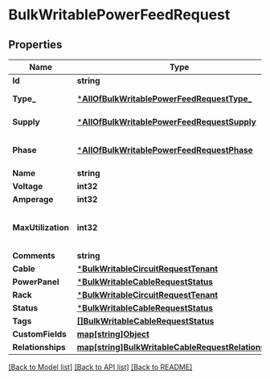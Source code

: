 # BulkWritablePowerFeedRequest

## Properties
Name | Type | Description | Notes
------------ | ------------- | ------------- | -------------
**Id** | **string** |  | [default to null]
**Type_** | [***AllOfBulkWritablePowerFeedRequestType_**](AllOfBulkWritablePowerFeedRequestType_.md) |  | [optional] [default to {"value":"primary","label":"Primary"}]
**Supply** | [***AllOfBulkWritablePowerFeedRequestSupply**](AllOfBulkWritablePowerFeedRequestSupply.md) |  | [optional] [default to {"value":"ac","label":"AC"}]
**Phase** | [***AllOfBulkWritablePowerFeedRequestPhase**](AllOfBulkWritablePowerFeedRequestPhase.md) |  | [optional] [default to {"value":"single-phase","label":"Single phase"}]
**Name** | **string** |  | [default to null]
**Voltage** | **int32** |  | [optional] [default to null]
**Amperage** | **int32** |  | [optional] [default to null]
**MaxUtilization** | **int32** | Maximum permissible draw (percentage) | [optional] [default to null]
**Comments** | **string** |  | [optional] [default to null]
**Cable** | [***BulkWritableCircuitRequestTenant**](BulkWritableCircuitRequest_tenant.md) |  | [optional] [default to null]
**PowerPanel** | [***BulkWritableCableRequestStatus**](BulkWritableCableRequest_status.md) |  | [default to null]
**Rack** | [***BulkWritableCircuitRequestTenant**](BulkWritableCircuitRequest_tenant.md) |  | [optional] [default to null]
**Status** | [***BulkWritableCableRequestStatus**](BulkWritableCableRequest_status.md) |  | [default to null]
**Tags** | [**[]BulkWritableCableRequestStatus**](BulkWritableCableRequest_status.md) |  | [optional] [default to null]
**CustomFields** | [**map[string]Object**](.md) |  | [optional] [default to null]
**Relationships** | [**map[string]BulkWritableCableRequestRelationships**](BulkWritableCableRequest_relationships.md) |  | [optional] [default to null]

[[Back to Model list]](../README.md#documentation-for-models) [[Back to API list]](../README.md#documentation-for-api-endpoints) [[Back to README]](../README.md)

